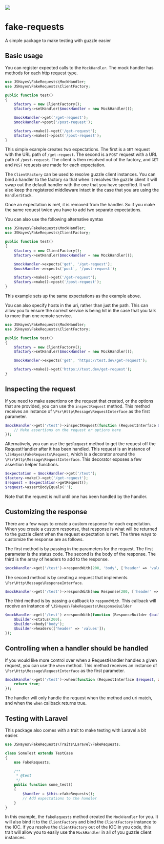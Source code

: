 ![](https://travis-ci.org/jshayes/fake-requests.svg?branch=master)

# fake-requests
A simple package to make testing with guzzle easier

## Basic usage
You can register expected calls to the `MockHandler`. The mock handler has methods for each http request type.

```PHP
use JSHayes\FakeRequests\MockHandler;
use JSHayes\FakeRequests\ClientFactory;

public function test()
{
    $factory = new ClientFactory();
    $factory->setHandler($mockHandler = new MockHandler());

    $mockHandler->get('/get-request');
    $mockHandler->post('/post-request');

    $factory->make()->get('/get-request');
    $factory->make()->post('/post-request');
}
```

This simple example creates two expectations. The first is a `GET` request with the URL path of `/get-request`. The second is a `POST` request with a URL path of `/post-request`. The client is then resolved out of the factory, and `GET` and `POST` requests are made for each expectation.

The `ClientFactory` can be used to resolve guzzle client instances. You can bind a handler to the factory so that when it resolves the guzzle client it will swap out the default handler with the one that you have specified. It will also keep the registered middleware intact in the case that you are using the `HandlerStack`.

Once an expectation is met, it is removed from the handler. So if you make the same request twice you have to add two separate expectations.

You can also use the following alternative syntax
```PHP
use JSHayes\FakeRequests\MockHandler;
use JSHayes\FakeRequests\ClientFactory;

public function test()
{
    $factory = new ClientFactory();
    $factory->setHandler($mockHandler = new MockHandler());

    $mockHandler->expects('get', '/get-request');
    $mockHandler->expects('post', '/post-request');

    $factory->make()->get('/get-request');
    $factory->make()->post('/post-request');
}
```

This example sets up the same expectations as the example above.

You can also specify hosts in the uri, rather than just the path. This can allow you to ensure the correct service is being hit in the case that you talk to more than one remote service.
```PHP
use JSHayes\FakeRequests\MockHandler;
use JSHayes\FakeRequests\ClientFactory;

public function test()
{
    $factory = new ClientFactory();
    $factory->setHandler($mockHandler = new MockHandler());

    $mockHandler->expects('get', 'https://test.dev/get-request');

    $factory->make()->get('https://test.dev/get-request');
}
```

## Inspecting the request
If you need to make assertions on the request that created, or the options that are provided, you can use the `inspectRequest` method. This method receives an instance of `\Psr\Http\Message\RequestInterface` as the first parameter.
```PHP
$mockHandler->get('/test')->inspectRequest(function (RequestInterface $request, array $options) {
    // Make assertions on the request or options here
});
```

Alternatively, you can use the `getRequest` method to get the request off the RequestHandler after it has been handled. This request is an instance of `\JSHayes\FakeRequests\Request`, which is a decorator around the `\Psr\Http\Message\RequestInterface`. This decorator exposes a few assertion helper functions.
```PHP
$expectation = $mockHandler->get('/test');
$factory->make()->get('/get-request');
$request = $expectation->getRequest();
$request->assertBodyEquals('');
```

Note that the request is null until one has been handled by the handler.

## Customizing the response
There are a few ways to create a custom response for each expectation. When you create a custom response, that response is what will be returned to the guzzle client when the request expectation is met. The three ways to customize the response are as follows.

The first method is by passing in the parameters for the request. The first parameter is the status code. The second is the body of the response. The third is the array of headers to add to the response.
```PHP
$mockHandler->get('/test')->respondWith(200, 'body', ['header' => 'value]);
```

The second method is by creating a request that implements `\Psr\Http\Message\ResponseInterface`.
```PHP
$mockHandler->get('/test')->respondWith(new Response(200, ['header' => 'value'], 'body'));
```

The third method is by passing a callback to `respondWith`. This callback will receive an instance of `\JSHayes\FakeRequests\ResponseBuilder`
```PHP
$mockHandler->get('/test')->respondWith(function (ResponseBuilder $builder) {
    $builder->status(200);
    $builder->body('body');
    $builder->headers(['header' => 'values']);
});
```

## Controlling when a handler should be handled
If you would like more control over when a RequestHandler handles a given request, you can use the `when` method. This method receives an instance of `\Psr\Http\Message\RequestInterface` as the first parameter.

```PHP
$mockHandler->get('/test')->when(function (RequestInterface $request, array $options) {
    return true;
});
```

The handler will only handle the request when the method and uri match, and when the `when` callback returns true.

## Testing with Laravel
This package also comes with a trait to make testing with Laravel a bit easier.

```PHP
use JSHayes\FakeRequests\Traits\Laravel\FakeRequests;

class SomeTest extends TestCase
{
    use FakeRequests;

    /**
     * @test
     */
    public function some_test()
    {
        $handler = $this->fakeRequests();
        // Add expectations to the handler
    }
}
```

In this example, the `fakeRequests` method created the `MockHandler` for you. It will also bind it to the `ClientFactory` and bind the `ClientFactory` instance to the IOC. If you resolve the `ClientFactory` out of the IOC in you code, this trait will allow you to easily use the `MockHandler` in all of you guzzle client instances.
